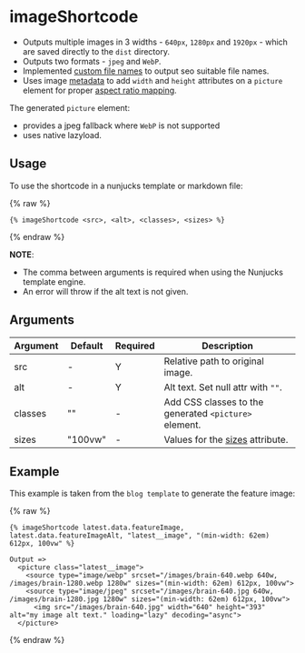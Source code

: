 # imageShortcode

- Outputs multiple images in 3 widths - `640px`, `1280px` and `1920px` - which are saved directly to the `dist` directory.
- Outputs two formats - `jpeg` and `WebP`.
- Implemented [custom file names](https://www.11ty.dev/docs/plugins/image/#custom-filenames-new-in-image-0.4.0) to output seo suitable file names.
- Uses image [metadata](https://www.11ty.dev/docs/plugins/image/#sample-return-object) to add `width` and `height` attributes on a `picture` element for proper [aspect ratio mapping](https://developer.mozilla.org/en-US/docs/Web/Media/images/aspect_ratio_mapping).

The generated `picture` element:

- provides a jpeg fallback where `WebP` is not supported
- uses native lazyload.

## Usage

To use the shortcode in a nunjucks template or markdown file:

{% raw %}

```
{% imageShortcode <src>, <alt>, <classes>, <sizes> %}
```

{% endraw %}

**NOTE**:

- The comma between arguments is required when using the Nunjucks template engine.
- An error will throw if the alt text is not given.

## Arguments

| Argument | Default | Required | Description                                                                                                                                                            |
| -------- | ------- | -------- | ---------------------------------------------------------------------------------------------------------------------------------------------------------------------- |
| src      | -       | Y        | Relative path to original image.                                                                                                                                       |
| alt      | -       | Y        | Alt text. Set null attr with `""`.                                                                                                                                     |
| classes  | ""      | -        | Add CSS classes to the generated `<picture>` element.                                                                                                                  |
| sizes    | "100vw" | -        | Values for the [sizes](https://developer.mozilla.org/en-US/docs/Learn/HTML/Multimedia_and_embedding/Responsive_images#resolution_switching_different_sizes) attribute. |

## Example

This example is taken from the `blog template` to generate the feature image:

{% raw %}

```
{% imageShortcode latest.data.featureImage, latest.data.featureImageAlt, "latest__image", "(min-width: 62em) 612px, 100vw" %}

Output =>
  <picture class="latest__image">
    <source type="image/webp" srcset="/images/brain-640.webp 640w, /images/brain-1280.webp 1280w" sizes="(min-width: 62em) 612px, 100vw">
    <source type="image/jpeg" srcset="/images/brain-640.jpg 640w, /images/brain-1280.jpg 1280w" sizes="(min-width: 62em) 612px, 100vw">
      <img src="/images/brain-640.jpg" width="640" height="393" alt="my image alt text." loading="lazy" decoding="async">
  </picture>
```

{% endraw %}
